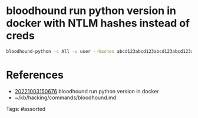 # bloodhound run python version in docker with NTLM hashes instead of creds
```bash
bloodhound-python -c All -u user --hashes abcd123abcd123abcd123abcd123abcd:abcd123abcd123abcd123abcd123abcd -dc 'FQDNMachineName.domain.local' -d 'domain.local' -ns $IP
```

# References
- [20221003150676](/zet/20221003150676/README.md) bloodhound run python version in docker
- ~/kb/hacking/commands/bloodhound.md

Tags:
    #assorted
